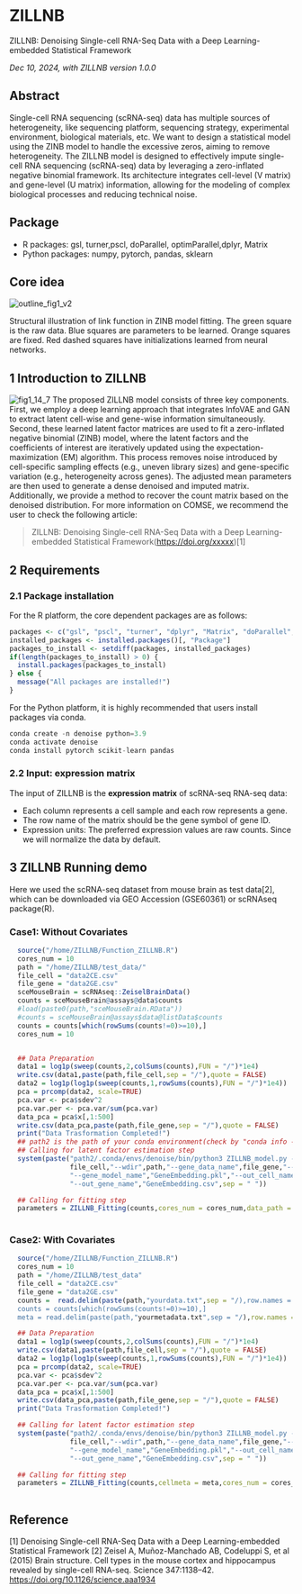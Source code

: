 # ZILLNB
ZILLNB: Denoising Single-cell RNA-Seq Data with a Deep Learning-embedded Statistical Framework

*Dec 10, 2024, with ZILLNB version 1.0.0*

## Abstract

Single-cell RNA sequencing (scRNA-seq) data has multiple sources of heterogeneity, like sequencing platform, sequencing strategy, experimental environment, biological materials, etc. We want to design a statistical model using the ZINB model to handle the excessive zeros, aiming to remove heterogeneity. The ZILLNB model is designed to effectively impute single-cell RNA sequencing (scRNA-seq) data by leveraging a zero-inflated negative binomial framework. Its architecture integrates cell-level (V matrix) and gene-level (U matrix) information, allowing for the modeling of complex biological processes and reducing technical noise.

## Package
* R packages: gsl, turner,pscl, doParallel, optimParallel,dplyr, Matrix
* Python packages: numpy, pytorch, pandas, sklearn

## Core idea
![outline_fig1_v2](https://github.com/user-attachments/assets/b25e4460-138b-4625-a993-b77f7bd63561)

Structural illustration of link function in ZINB model fitting. The green square is the raw data. Blue squares are parameters to be learned. Orange squares are fixed. Red dashed squares have initializations learned from neural networks.

## 1 Introduction to ZILLNB
![fig1_14_7](https://github.com/user-attachments/assets/8ec08e71-8d38-4128-950d-ca00ece089df)
The proposed ZILLNB model consists of three key components. First, we employ a deep learning approach that integrates InfoVAE and GAN to extract latent cell-wise and gene-wise information simultaneously. Second, these learned latent factor matrices are used to fit a zero-inflated negative binomial (ZINB) model, where the latent factors and the coefficients of interest are iteratively updated using the expectation-maximization (EM) algorithm. This process removes noise introduced by cell-specific sampling effects (e.g., uneven library sizes) and gene-specific variation (e.g., heterogeneity across genes). The adjusted mean parameters are then used to generate a dense denoised and imputed matrix. Additionally, we provide a method to recover the count matrix based on the denoised distribution. For more information on COMSE, we recommend the user to check the following article:
> ZILLNB: Denoising Single-cell RNA-Seq Data with a Deep Learning-embedded Statistical Framework(https://doi.org/xxxxx)[1]

## 2 Requirements

### 2.1 Package installation

For the R platform, the core dependent packages are as follows: 

``` R
packages <- c("gsl", "pscl", "turner", "dplyr", "Matrix", "doParallel", "optimParallel")
installed_packages <- installed.packages()[, "Package"]
packages_to_install <- setdiff(packages, installed_packages)
if(length(packages_to_install) > 0) {
  install.packages(packages_to_install)
} else {
  message("All packages are installed!")
}
```
For the Python platform, it is highly recommended that users install packages via conda.
``` Python
conda create -n denoise python=3.9
conda activate denoise
conda install pytorch scikit-learn pandas
```


### 2.2 Input: expression matrix
The input of ZILLNB is the **expression matrix** of scRNA-seq RNA-seq data:

* Each column represents a cell sample and each row represents a gene. 
* The row name of the matrix should be the gene symbol of gene ID.
* Expression units: The preferred expression values are raw counts. Since we will normalize the data by default.


## 3 ZILLNB Running demo
Here we used the scRNA-seq dataset from mouse brain as test data[2], which can be downloaded via GEO Accession (GSE60361) or scRNAseq package(R).
### Case1: Without Covariates
```R
  source("/home/ZILLNB/Function_ZILLNB.R")
  cores_num = 10
  path = "/home/ZILLNB/test_data/"
  file_cell = "data2CE.csv"
  file_gene = "data2GE.csv"
  sceMouseBrain = scRNAseq::ZeiselBrainData()
  counts = sceMouseBrain@assays@data$counts
  #load(paste0(path,"sceMouseBrain.RData"))
  #counts = sceMouseBrain@assays$data@listData$counts
  counts = counts[which(rowSums(counts!=0)>=10),]
  cores_num = 10


  ## Data Preparation
  data1 = log1p(sweep(counts,2,colSums(counts),FUN = "/")*1e4)
  write.csv(data1,paste(path,file_cell,sep = "/"),quote = FALSE)
  data2 = log1p(log1p(sweep(counts,1,rowSums(counts),FUN = "/")*1e4))
  pca = prcomp(data2, scale=TRUE)
  pca.var <- pca$sdev^2 
  pca.var.per <- pca.var/sum(pca.var)
  data_pca = pca$x[,1:500]
  write.csv(data_pca,paste(path,file_gene,sep = "/"),quote = FALSE)
  print("Data Trasformation Completed!")
  ## path2 is the path of your conda environment(check by "conda info --envs" in terminal)
  ## Calling for latent factor estimation step
  system(paste("path2/.conda/envs/denoise/bin/python3 ZILLNB_model.py --cell_data_name",
               file_cell,"--wdir",path,"--gene_data_name",file_gene,"--cell_model_name","CellEmbedding.pkl",
               "--gene_model_name","GeneEmbedding.pkl","--out_cell_name","CellEmbedding.csv",
               "--out_gene_name","GeneEmbedding.csv",sep = " "))

  ## Calling for fitting step
  parameters = ZILLNB_Fitting(counts,cores_num = cores_num,data_path = path,record_path = paste0(path,"record/"),record = T)
  
```


### Case2: With Covariates
```R
  source("/home/ZILLNB/Function_ZILLNB.R")
  cores_num = 10
  path = "/home/ZILLNB/test_data"
  file_cell = "data2CE.csv"
  file_gene = "data2GE.csv"
  counts =  read.delim(paste(path,"yourdata.txt",sep = "/),row.names = 1)
  counts = counts[which(rowSums(counts!=0)>=10),]
  meta = read.delim(paste(path,"yourmetadata.txt",sep = "/),row.names = 1)

  ## Data Preparation
  data1 = log1p(sweep(counts,2,colSums(counts),FUN = "/")*1e4)
  write.csv(data1,paste(path,file_cell,sep = "/"),quote = FALSE)
  data2 = log1p(log1p(sweep(counts,1,rowSums(counts),FUN = "/")*1e4))
  pca = prcomp(data2, scale=TRUE)
  pca.var <- pca$sdev^2 
  pca.var.per <- pca.var/sum(pca.var)
  data_pca = pca$x[,1:500]
  write.csv(data_pca,paste(path,file_gene,sep = "/"),quote = FALSE)
  print("Data Trasformation Completed!")

  ## Calling for latent factor estimation step
  system(paste("path2/.conda/envs/denoise/bin/python3 ZILLNB_model.py --cell_data_name",
               file_cell,"--wdir",path,"--gene_data_name",file_gene,"--cell_model_name","CellEmbedding.pkl",
               "--gene_model_name","GeneEmbedding.pkl","--out_cell_name","CellEmbedding.csv",
               "--out_gene_name","GeneEmbedding.csv",sep = " "))

  ## Calling for fitting step
  parameters = ZILLNB_Fitting(counts,cellmeta = meta,cores_num = cores_num,data_path = path,record_path = "/home/ZILLNB/test_data/record/",record = T)
  
```

## Reference
[1] Denoising Single-cell RNA-Seq Data with a Deep Learning-embedded Statistical Framework
[2] Zeisel A, Muñoz-Manchado AB, Codeluppi S, et al (2015) Brain structure. Cell types in the mouse cortex and hippocampus revealed by single-cell RNA-seq. Science 347:1138–42. https://doi.org/10.1126/science.aaa1934


